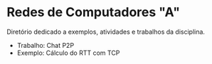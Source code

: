 # Redes de Computadores "A"
Diretório dedicado a exemplos, atividades e trabalhos da disciplina.
- Trabalho: Chat P2P
- Exemplo: Cálculo do RTT com TCP